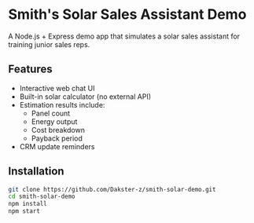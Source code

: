 # Smith's Solar Sales Assistant Demo

A Node.js + Express demo app that simulates a solar sales assistant for training junior sales reps.

## Features
- Interactive web chat UI
- Built-in solar calculator (no external API)
- Estimation results include:
  - Panel count
  - Energy output
  - Cost breakdown
  - Payback period
- CRM update reminders

## Installation
```bash
git clone https://github.com/Dakster-z/smith-solar-demo.git
cd smith-solar-demo
npm install
npm start
